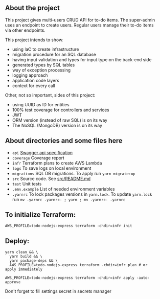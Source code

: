 ## About the project

This project gives multi-users CRUD API for to-do items.
The super-admin uses an endpoint to create users. Regular users manage their to-do items via other endpoints.

This project intends to show:
- using IaC to create infrastructure
- migration procedure for an SQL database
- having input validation and types for input type on the back-end side
- generated types by SQL tables
- way of exception processing
- logging approach
- application code layers
- context for every call

Other, not so important, sides of this project:
- using UUID as ID for entities
- 100% test coverage for controllers and services
- JWT
- ORM version (instead of raw SQL) is on its way
- The NoSQL (MongoDB) version is on its way

## About directories and some files here

- `api` [Swagger api specification](api/index.html)
- `coverage` Coverage report
- `infr` Terraform plans to create AWS Lambda 
- `logs` To save logs on local environment
- `migrations` SQL DB migrations. To apply run `yarn migrate:up`
- `src` Source code. See [src/README.md](src/README.md)
- `test` Unit tests
- `.env.example` List of needed environment variables
- `.yarnrc` To lock packages versions in `yarn.lock`. To update `yarn.lock` run `mv .yarnrc .yarnrc- ; yarn ; mv .yarnrc- .yarnrc`

## To initialize Terraform:
```shell
AWS_PROFILE=todo-nodejs-express terraform -chdir=infr init
```

## Deploy:

```shell
yarn clean && \
  yarn build && \
  yarn package-deps && \
  AWS_PROFILE=todo-nodejs-express terraform -chdir=infr plan # or apply immediately
  
AWS_PROFILE=todo-nodejs-express terraform -chdir=infr apply -auto-approve
```

Don't forget to fill settings secret in secrets manager 